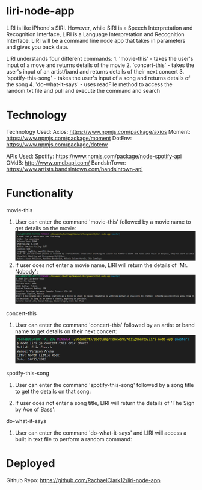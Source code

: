 # liri-node-app
LIRI is like iPhone's SIRI. However, while SIRI is a Speech Interpretation and Recognition Interface, LIRI is a Language Interpretation and Recognition Interface. LIRI will be a command line node app that takes in parameters and gives you back data.


LIRI understands four different commands:
    1. 'movie-this' - takes the user's input of a move and returns details of the movie
    2. 'concert-this' - takes the user's input of an artist/band and returns details of their next concert 
    3. 'spotify-this-song' - takes the user's input of a song and returns details of the song
    4. 'do-what-it-says' - uses readFile method to access the random.txt file and pull and execute the command and search

# Technology
Technology Used:
    Axios: https://www.npmjs.com/package/axios
    Moment: https://www.npmjs.com/package/moment
    DotEnv: https://www.npmjs.com/package/dotenv

APIs Used: 
    Spotify: https://www.npmjs.com/package/node-spotify-api
    OMdB: http://www.omdbapi.com/
    BandsInTown: https://www.artists.bandsintown.com/bandsintown-api

# Functionality
movie-this
1. User can enter the command 'movie-this' followed by a movie name to get details on the movie:
![Screenshot](/screenshots/move-this_user_input.PNG)
2. If user does not enter a movie name, LIRI will return the details of 'Mr. Nobody':
![Screenshot](/screenshots/move-this_no_user_input.PNG)

concert-this
1. User can enter the command 'concert-this' followed by an artist or band name to get details on their next concert:
![Screenshot](/screenshots/concert-this.PNG)

spotify-this-song
1. User can enter the command 'spotify-this-song' followed by a song title to get the details on that song:

2. If user does not enter a song title, LIRI will return the details of 'The Sign by Ace of Bass':

do-what-it-says
1. User can enter the command 'do-what-it-says' and LIRI will access a built in text file to perform a random command:


# Deployed
Github Repo: https://github.com/RachaelClark12/liri-node-app
